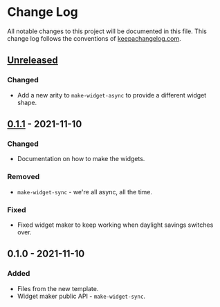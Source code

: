 # Change Log
All notable changes to this project will be documented in this file. This change log follows the conventions of [keepachangelog.com](http://keepachangelog.com/).

## [Unreleased]
### Changed
- Add a new arity to `make-widget-async` to provide a different widget shape.

## [0.1.1] - 2021-11-10
### Changed
- Documentation on how to make the widgets.

### Removed
- `make-widget-sync` - we're all async, all the time.

### Fixed
- Fixed widget maker to keep working when daylight savings switches over.

## 0.1.0 - 2021-11-10
### Added
- Files from the new template.
- Widget maker public API - `make-widget-sync`.

[Unreleased]: https://github.com/your-name/tableclothdemo/compare/0.1.1...HEAD
[0.1.1]: https://github.com/your-name/tableclothdemo/compare/0.1.0...0.1.1
